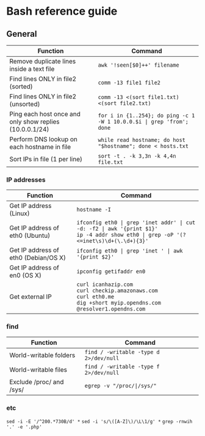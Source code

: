 # Bash reference guide

## General
Function     | Command
------------ | -------------
Remove duplicate lines inside a text file | `awk '!seen[$0]++' filename`
Find lines ONLY in file2 (sorted) | `comm -13 file1 file2`
Find lines ONLY in file2 (unsorted) | `comm -13 <(sort file1.txt) <(sort file2.txt)`
Ping each host once and only show replies (10.0.0.1/24)| `for i in {1..254}; do ping -c 1 -W 1 10.0.0.$i \| grep 'from'; done`
Perform DNS lookup on each hostname in file | `while read hostname; do host "$hostname"; done < hosts.txt`
Sort IPs in file (1 per line) |  `sort -t . -k 3,3n -k 4,4n file.txt`

### IP addresses
Function     | Command
------------ | -------------
Get IP address (Linux) | `hostname -I`
Get IP address of eth0 (Ubuntu) | `ifconfig eth0 \| grep 'inet addr' \| cut -d: -f2 \| awk '{print $1}'`<br>`ip -4 addr show eth0 \| grep -oP '(?<=inet\s)\d+(\.\d+){3}'`
Get IP address of eth0 (Debian/OS X) | `ifconfig eth0 \| grep 'inet ' \| awk '{print $2}'`
Get IP address of en0 (OS X) | `ipconfig getifaddr en0`
Get external IP | `curl icanhazip.com`<br>`curl checkip.amazonaws.com`<br>`curl eth0.me`<br>`dig +short myip.opendns.com @resolver1.opendns.com`


### find
Function     | Command
------------ | -------------
World-writable folders | `find / -writable -type d 2>/dev/null`
World-writable files | `find / -writable -type f 2>/dev/null`
Exclude /proc/ and /sys/ | `egrep -v "/proc/\|/sys/"`

### etc
`sed -i -E '/^200.*730B/d' *`
`sed -i 's/\([A-Z]\)/\L\1/g' *`
`grep -rnwih '.' -e '.php'`
